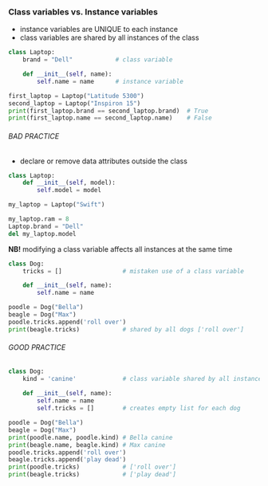
### Class variables vs. Instance variables

* instance variables are UNIQUE to each instance
* class variables are shared by all instances of the class

```python
class Laptop:
    brand = "Dell"            # class variable

    def __init__(self, name):
        self.name = name      # instance variable

first_laptop = Laptop("Latitude 5300")
second_laptop = Laptop("Inspiron 15")
print(first_laptop.brand == second_laptop.brand)  # True 
print(first_laptop.name == second_laptop.name)    # False 
```

###### BAD PRACTICE
* declare or remove data attributes outside the class
```python
class Laptop:
    def __init__(self, model):
        self.model = model

my_laptop = Laptop("Swift")

my_laptop.ram = 8
Laptop.brand = "Dell"
del my_laptop.model
```


**NB!** modifying a class variable affects all instances at the same time

```python
class Dog:
    tricks = []                 # mistaken use of a class variable

    def __init__(self, name):
        self.name = name

poodle = Dog("Bella")
beagle = Dog("Max")
poodle.tricks.append('roll over')
print(beagle.tricks)            # shared by all dogs ['roll over']
```

###### GOOD PRACTICE

```python
class Dog:
    kind = 'canine'             # class variable shared by all instances
    
    def __init__(self, name):
        self.name = name
        self.tricks = []        # creates empty list for each dog

poodle = Dog("Bella")
beagle = Dog("Max")
print(poodle.name, poodle.kind) # Bella canine
print(beagle.name, beagle.kind) # Max canine
poodle.tricks.append('roll over')
beagle.tricks.append('play dead')
print(poodle.tricks)            # ['roll over']
print(beagle.tricks)            # ['play dead']
```